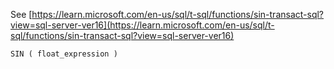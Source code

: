 See [https://learn.microsoft.com/en-us/sql/t-sql/functions/sin-transact-sql?view=sql-server-ver16](https://learn.microsoft.com/en-us/sql/t-sql/functions/sin-transact-sql?view=sql-server-ver16)
```
SIN ( float_expression )
```
